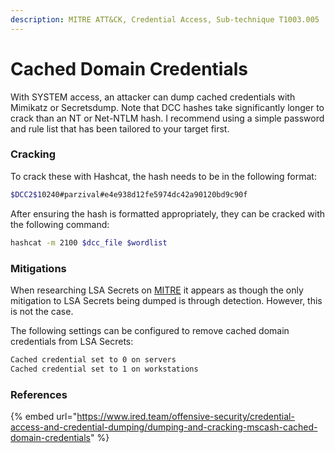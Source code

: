 ```yaml
---
description: MITRE ATT&CK, Credential Access, Sub-technique T1003.005
---
```


# Cached Domain Credentials

With SYSTEM access, an attacker can dump cached credentials with Mimikatz or Secretsdump. Note that DCC hashes take significantly longer to crack than an NT or Net-NTLM hash. I recommend using a simple password and rule list that has been tailored to your target first.&#x20;

### Cracking

To crack these with Hashcat, the hash needs to be in the following format:

```bash
$DCC2$10240#parzival#e4e938d12fe5974dc42a90120bd9c90f
```

After ensuring the hash is formatted appropriately, they can be cracked with the following command:

```bash
hashcat -m 2100 $dcc_file $wordlist
```

### Mitigations

When researching LSA Secrets on [MITRE](https://attack.mitre.org/techniques/T1003/004/) it appears as though the only mitigation to LSA Secrets being dumped is through detection. However, this is not the case.

The following settings can be configured to remove cached domain credentials from LSA Secrets:

```bash
Cached credential set to 0 on servers
Cached credential set to 1 on workstations
```

### References

{% embed url="https://www.ired.team/offensive-security/credential-access-and-credential-dumping/dumping-and-cracking-mscash-cached-domain-credentials" %}
